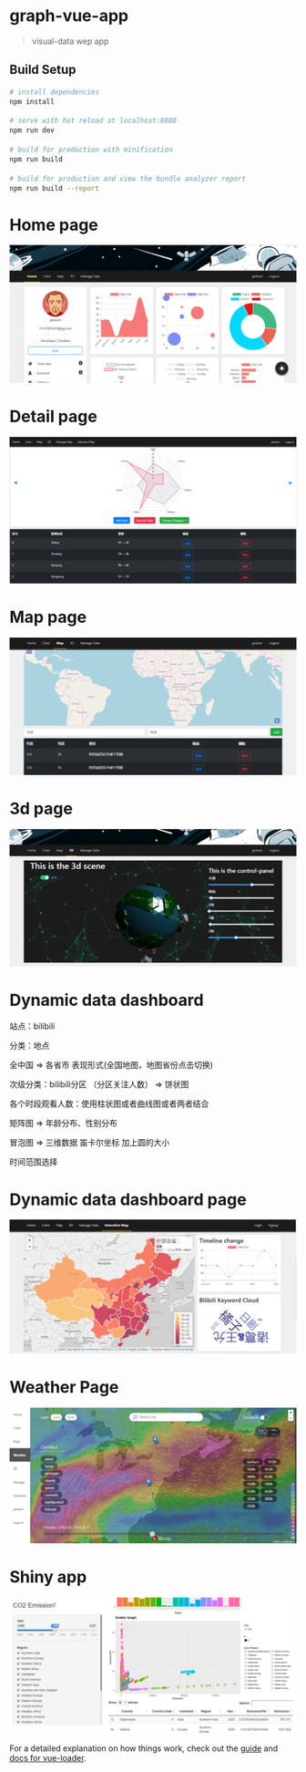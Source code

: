 # graph-vue-app

> visual-data wep app

## Build Setup

``` bash
# install dependencies
npm install

# serve with hot reload at localhost:8080
npm run dev

# build for production with minification
npm run build

# build for production and view the bundle analyzer report
npm run build --report
```
# Home page


![Home page](https://github.com/wzhkobe2408/data-visual-dashboard/blob/master/home.png)

# Detail page


![Detail page](https://github.com/wzhkobe2408/data-visual-dashboard/blob/master/detail.PNG)

# Map page


![Home page](https://github.com/wzhkobe2408/data-visual-dashboard/blob/master/map.png)

# 3d page


![3d](https://github.com/wzhkobe2408/data-visual-dashboard/blob/master/3d.png)

# Dynamic data dashboard


站点：bilibili

分类：地点

全中国 => 各省市   表现形式(全国地图，地图省份点击切换)

次级分类：bilibili分区    （分区关注人数） => 饼状图

各个时段观看人数：使用柱状图或者曲线图或者两者结合

矩阵图 => 年龄分布、性别分布

冒泡图 =>  三维数据   笛卡尔坐标   加上圆的大小  

时间范围选择


#  Dynamic data dashboard page


![dynamic](https://github.com/wzhkobe2408/data-visual-dashboard/blob/master/interativemap.png)


#  Weather Page


![dynamic](https://github.com/wzhkobe2408/data-visual-dashboard/blob/master/weather.png)

#  Shiny app


![dynamic](https://github.com/wzhkobe2408/data-visual-dashboard/blob/master/shiny.png)

For a detailed explanation on how things work, check out the [guide](http://vuejs-templates.github.io/webpack/) and [docs for vue-loader](http://vuejs.github.io/vue-loader).
